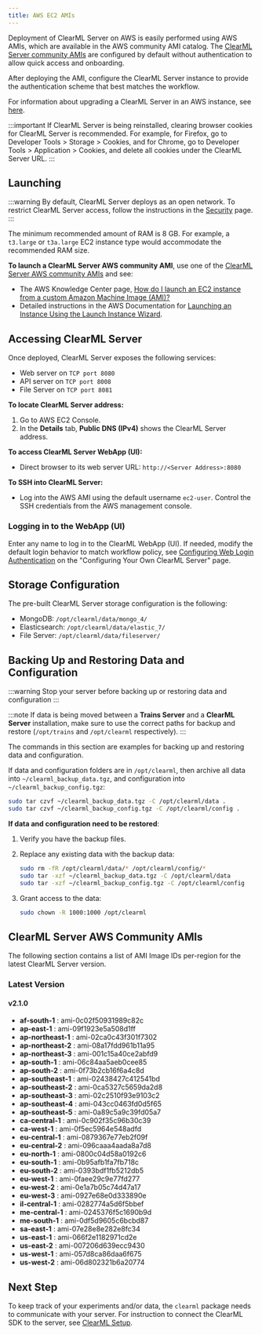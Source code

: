 ```yaml
---
title: AWS EC2 AMIs
---
```


Deployment of ClearML Server on AWS is easily performed using AWS AMIs, which are available in the AWS community AMI catalog.
The [ClearML Server community AMIs](#clearml-server-aws-community-amis) are configured by default without authentication
to allow quick access and onboarding.

After deploying the AMI, configure the ClearML Server instance to provide the authentication scheme that 
best matches the workflow.

For information about upgrading a ClearML Server in an AWS instance, see [here](upgrade_server_aws_ec2_ami.md).

:::important
If ClearML Server is being reinstalled, clearing browser cookies for ClearML Server is recommended. For example, 
for Firefox, go to Developer Tools > Storage > Cookies, and for Chrome, go to Developer Tools > Application > Cookies,
and delete all cookies under the ClearML Server URL.
:::

## Launching

:::warning
By default, ClearML Server deploys as an open network. To restrict ClearML Server access, follow the instructions 
in the [Security](clearml_server_security.md) page.
:::

The minimum recommended amount of RAM is 8 GB. For example, a `t3.large` or `t3a.large` EC2 instance type would accommodate the recommended RAM size.

**To launch a ClearML Server AWS community AMI**, use one of the [ClearML Server AWS community AMIs](#clearml-server-aws-community-amis) 
and see:

* The AWS Knowledge Center page, [How do I launch an EC2 instance from a custom Amazon Machine Image (AMI)?](https://aws.amazon.com/premiumsupport/knowledge-center/launch-instance-custom-ami/)
* Detailed instructions in the AWS Documentation for [Launching an Instance Using the Launch Instance Wizard](https://docs.aws.amazon.com/AWSEC2/latest/UserGuide/launching-instance.html).

## Accessing ClearML Server

Once deployed, ClearML Server exposes the following services:

* Web server on `TCP port 8080`
* API server on `TCP port 8008`
* File Server on `TCP port 8081`

**To locate ClearML Server address:**

1. Go to AWS EC2 Console.
1. In the **Details** tab, **Public DNS (IPv4)** shows the ClearML Server address.

**To access ClearML Server WebApp (UI):**

* Direct browser to its web server URL: `http://<Server Address>:8080`

**To SSH into ClearML Server:**

* Log into the AWS AMI using the default username `ec2-user`. Control the SSH credentials from the AWS management console.

### Logging in to the WebApp (UI)

Enter any name to log in to the ClearML WebApp (UI). If needed, modify the default login behavior to match workflow policy, 
see [Configuring Web Login Authentication](clearml_server_config.md#web-login-authentication) 
on the "Configuring Your Own ClearML Server" page.

## Storage Configuration

The pre-built ClearML Server storage configuration is the following:

* MongoDB: `/opt/clearml/data/mongo_4/`
* Elasticsearch: `/opt/clearml/data/elastic_7/`
* File Server: `/opt/clearml/data/fileserver/`


## Backing Up and Restoring Data and Configuration

:::warning
Stop your server before backing up or restoring data and configuration
:::

:::note
If data is being moved between a **Trains Server** and a **ClearML Server** installation, make sure to use the correct paths 
for backup and restore (`/opt/trains` and `/opt/clearml` respectively).
:::

The commands in this section are examples for backing up and restoring data and configuration.

If data and configuration folders are in `/opt/clearml`, then archive all data into `~/clearml_backup_data.tgz`, and 
configuration into `~/clearml_backup_config.tgz`:

```bash
sudo tar czvf ~/clearml_backup_data.tgz -C /opt/clearml/data .
sudo tar czvf ~/clearml_backup_config.tgz -C /opt/clearml/config .
```

**If data and configuration need to be restored**:

1. Verify you have the backup files.
1. Replace any existing data with the backup data:

   ```bash
   sudo rm -fR /opt/clearml/data/* /opt/clearml/config/*
   sudo tar -xzf ~/clearml_backup_data.tgz -C /opt/clearml/data
   sudo tar -xzf ~/clearml_backup_config.tgz -C /opt/clearml/config
   ```
1. Grant access to the data:

   ```bash
   sudo chown -R 1000:1000 /opt/clearml
   ```
        

## ClearML Server AWS Community AMIs

The following section contains a list of AMI Image IDs per-region for the latest ClearML Server version.



### Latest Version

#### v2.1.0

* **af-south-1** : ami-0c02f50931989c82c
* **ap-east-1** : ami-09f1923e5a508d1ff
* **ap-northeast-1** : ami-02ca0c43f301f7302
* **ap-northeast-2** : ami-08a17fdd961b11a95
* **ap-northeast-3** : ami-001c15a40ce2abfd9
* **ap-south-1** : ami-06c84aa5aeb0cee85
* **ap-south-2** : ami-0f73b2cb16f6a4c8d
* **ap-southeast-1** : ami-02438427c412541bd
* **ap-southeast-2** : ami-0ca5327c5659da2d8
* **ap-southeast-3** : ami-02c2510f93e9103c2
* **ap-southeast-4** : ami-043cc0463fd0d5f65
* **ap-southeast-5** : ami-0a89c5a9c39fd05a7
* **ca-central-1** : ami-0c902f35c96b30c39
* **ca-west-1** : ami-0f5ec5964e548adfd
* **eu-central-1** : ami-0879367e77eb2f09f
* **eu-central-2** : ami-096caaa4aada8a7d8
* **eu-north-1** : ami-0800c04d58a0192c6
* **eu-south-1** : ami-0b95afb1fa7fb718c
* **eu-south-2** : ami-0393bdf1fb5212db5
* **eu-west-1** : ami-0faee29c9e77fd277
* **eu-west-2** : ami-0e1a7b05c74d47a17
* **eu-west-3** : ami-0927e68e0d333890e
* **il-central-1** : ami-0282774a5d6f5bbef
* **me-central-1** : ami-0245376f5c1690b9d
* **me-south-1** : ami-0df5d9605c6bcbd87
* **sa-east-1** : ami-07e28e8e282e8fc34
* **us-east-1** : ami-066f2e1182971cd2e
* **us-east-2** : ami-007206d639ecc9430
* **us-west-1** : ami-057d8ca86daa6f675
* **us-west-2** : ami-06d802321b6a20774

## Next Step

To keep track of your experiments and/or data, the `clearml` package needs to communicate with your server. 
For instruction to connect the ClearML SDK to the server, see [ClearML Setup](../clearml_sdk/clearml_sdk_setup.md).
